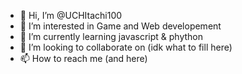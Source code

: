 - 👋 Hi, I’m @UCHItachi100
- 👀 I’m interested in Game and Web developement
- 🌱 I’m currently learning javascript & phython
- 💞️ I’m looking to collaborate on (idk what to fill here)
- 📫 How to reach me (and here)

<!---
UCHItachi100/UCHItachi100 is a ✨ special ✨ repository because its `README.md` (this file) appears on your GitHub profile.
You can click the Preview link to take a look at your changes.
--->
